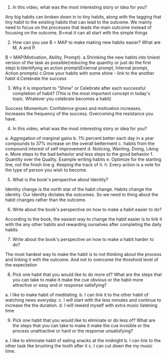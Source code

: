 1. In this video, what was the most interesting story or idea for you?

Any big habits can broken down in to tiny habits, along with the tagging that tiny habit to the existing habits that can lead to the outcome. We mainly need to focus on the processes that leads the main outcome instead of focusing on the outcome. B=mat it can all start with the simple things

2. How can you use B = MAP to make making new habits easier? What are M, A and P.

B = MAP(Motivation, Ability, Prompt). 
a.Shrinking the new habits into tiniest version of the task as possible(reducing the quantity or just do the first step)
b.Identifying an action prompt(External prompt, Internal prompt, Action prompts)
c.Grow your habits with some shine - link to the another habit 
d.Celebrate the success

3. Why it is important to "Shine" or Celebrate after each successful completion of habit? (This is the most important concept in today's topic. Whatever you celebrate becomes a habit)

Success Momentum: Confidence grows and motivation increases. Increases the frequency of the success. Overcoming the resistance you have.

4. In this video, what was the most interesting story or idea for you?

a. Aggregation of marginal gains
b. 1% percent better each day in a year compounds to 37% increase on the overall betterment 
c. habits from the compound interest of self improvement
d. Noticing, Wanting, Doing, Liking
e. More steps to the bad behavior and less steps to the good behavior
f. Quantity over the Quality. Example writing habits
e. Optimize for the starting line, not the finish line
g. Keeping the track of it.
h. Every action is a vote for the type of person you wish to become. 

5. What is the book's perspective about Identity?

Identity change is the north star of the habit change. Habits change the identity. Our Identity dictates the outcomes. So we need to thing about the habit changes rather than the outcome.

6. Write about the book's perspective on how to make a habit easier to do?

According to the book, the easiest way to change the habit easier is to link it with the any other habits and rewarding ourselves after completing the daily habits

7. Write about the book's perspective on how to make a habit harder to do?

The most hardest way to make the habit is to not thinking about the process and linking it with the outcome. And not to overcome the threshold level of the expectation

8. Pick one habit that you would like to do more of? What are the steps that you can take to make it make the cue obvious or the habit more attractive or easy and or response satisfying?

a. I like to make habit of meditating.
b. I can link it to the other habit of watching news everyday.
c. I will start with the less minutes and continue to increase the the duration.
d. I will reward myself with extra music listening time

9. Pick one habit that you would like to eliminate or do less of? What are the steps that you can take to make it make the cue invisible or the process unattractive or hard or the response unsatisfying?

a. I like to eliminate habit of eating snacks at the midnight
b. I can link to the other task like brushing the tooth after it
c. I can cut down the my music time.
